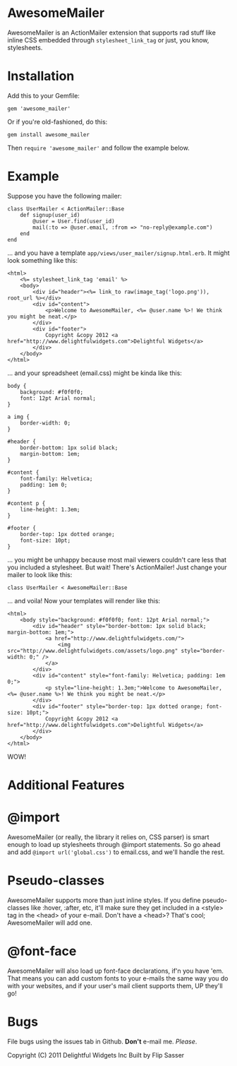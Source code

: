 AwesomeMailer
=

AwesomeMailer is an ActionMailer extension that supports rad stuff like inline CSS embedded through `stylesheet_link_tag` or just, you know, stylesheets.

Installation
==

Add this to your Gemfile:

	gem 'awesome_mailer'

Or if you're old-fashioned, do this:

	gem install awesome_mailer

Then `require 'awesome_mailer'` and follow the example below.

Example
==

Suppose you have the following mailer:

 	class UserMailer < ActionMailer::Base
		def signup(user_id)
			@user = User.find(user_id)
			mail(:to => @user.email, :from => "no-reply@example.com")
		end
	end

... and you have a template `app/views/user_mailer/signup.html.erb`. It might look something like this:

	<html>
		<%= stylesheet_link_tag 'email' %>
		<body>
			<div id="header"><%= link_to raw(image_tag('logo.png')), root_url %></div>
			<div id="content">
				<p>Welcome to AwesomeMailer, <%= @user.name %>! We think you might be neat.</p>
			</div>
			<div id="footer">
				Copyright &copy 2012 <a href="http://www.delightfulwidgets.com">Delightful Widgets</a>
			</div>
		</body>
	</html>

... and your spreadsheet (email.css) might be kinda like this:

	body {
		background: #f0f0f0;
		font: 12pt Arial normal;
	}

	a img {
		border-width: 0;
	}
	
	#header {
		border-bottom: 1px solid black;
		margin-bottom: 1em;
	}
	
	#content {
		font-family: Helvetica;
		padding: 1em 0;
	}
	
	#content p {
		line-height: 1.3em;
	}
	
	#footer {
		border-top: 1px dotted orange;
		font-size: 10pt;
	}

... you might be unhappy because most mail viewers couldn't care less that you included a stylesheet. But wait!
There's ActionMailer! Just change your mailer to look like this:

	class UserMailer < AwesomeMailer::Base

... and voila! Now your templates will render like this:

	<html>
		<body style="background: #f0f0f0; font: 12pt Arial normal;">
			<div id="header" style="border-bottom: 1px solid black; margin-bottom: 1em;">
				<a href="http://www.delightfulwidgets.com/">
					<img src="http://www.delightfulwidgets.com/assets/logo.png" style="border-width: 0;" />
				</a>
			</div>
			<div id="content" style="font-family: Helvetica; padding: 1em 0;">
				<p style="line-height: 1.3em;">Welcome to AwesomeMailer, <%= @user.name %>! We think you might be neat.</p>
			</div>
			<div id="footer" style="border-top: 1px dotted orange; font-size: 10pt;">
				Copyright &copy 2012 <a href="http://www.delightfulwidgets.com">Delightful Widgets</a>
			</div>
		</body>
	</html>

WOW!

Additional Features
==

@import
===
AwesomeMailer (or really, the library it relies on, CSS parser) is smart enough to load up stylesheets through
@import statements. So go ahead and add `@import url('global.css')` to email.css, and we'll handle the rest.

Pseudo-classes
===
AwesomeMailer supports more than just inline styles. If you define pseudo-classes like :hover, :after, etc, it'll
make sure they get included in a &lt;style&gt; tag in the &lt;head&gt; of your e-mail. Don&#x27;t have a &lt;head&gt;? That&#x27;s cool;
AwesomeMailer will add one.

@font-face
===
AwesomeMailer will also load up font-face declarations, if'n you have 'em. That means you can add custom fonts to
your e-mails the same way you do with your websites, and if your user's mail client supports them, UP they'll go!

Bugs
==
File bugs using the issues tab in Github. **Don't** e-mail me. _Please_.

Copyright (C) 2011 Delightful Widgets Inc
Built by Flip Sasser
